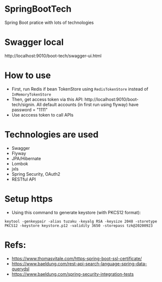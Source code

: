 # SpringBootTech
Spring Boot pratice with lots of technologies

# Swagger local
http://localhost:9010/boot-tech/swagger-ui.html

# How to use
- First, run Redis if bean TokenStore using `RedisTokenStore` instead of `InMemoryTokenStore`
- Then, get access token via this API: http://localhost:9010/boot-tech/signin. All default accounts (in first run using flyway) have password = "1111"
- Use acccess token to call APIs

# Technologies are used
- Swagger
- Flyway
- JPA/Hibernate
- Lombok
- jxls
- Spring Security, OAuth2
- RESTful API

# Setup https
- Using this command to generate keystore (with PKCS12 format):
```
keytool -genkeypair -alias tuzaku -keyalg RSA -keysize 2048 -storetype PKCS12 -keystore keystore.p12 -validity 3650 -storepass tzk@20200923
```

# Refs:
- https://www.thomasvitale.com/https-spring-boot-ssl-certificate/
- https://www.baeldung.com/rest-api-search-language-spring-data-querydsl
- https://www.baeldung.com/spring-security-integration-tests